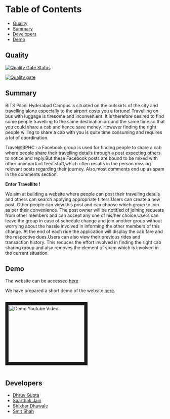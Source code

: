 
# Table of Contents
  * [Quality](#quality)
  * [Summary](#summary)
  * [Developers](#developers)
  * [Demo](#links)


## Quality
[![Quality Gate Status](https://sonarcloud.io/api/project_badges/measure?project=smit-1999_Travellite&metric=alert_status)](https://sonarcloud.io/dashboard?id=smit-1999_Travellite)

[![Quality gate](https://sonarcloud.io/api/project_badges/quality_gate?project=smit-1999_Travellite)](https://sonarcloud.io/dashboard?id=smit-1999_Travellite)

## Summary

BITS Pilani Hyderabad Campus is situated on the outskirts of the city and travelling alone especially to the airport costs you a fortune! Travelling on bus with luggage is tiresome and inconvenient. It is therefore desired to find some people travelling to the same destination around the same time so that you could share a cab and hence save money. However finding the right people willing to share a cab with you is quite time consuming and requires a lot of
coordination.

Travel@BPHC : a Facebook group is used for finding people to share a cab where people share their travelling details through a post expecting others to notice and reply.But these Facebook
posts are bound to be mixed with other unimportant feed stuff,which often results in the person missing relevant posts regarding their journey. Also,most comments end up as spam in the
comments section.

**Enter Travellite !** 

We aim at building a website where people can post their travelling details and others can search applying appropriate filters.Users can create a new post. Other people can view this post and can choose which group to join as per their convenience. The post owner will be notified of joining requests from other members and can accept any one of his/her choice.Users can leave the group in case of schedule change and join another group without worrying about the hassle
involved in informing the other members of this change. At the end of each ride the application will display the cab fare and the respective dues.Users can also view their previous rides and
transaction history. This reduces the effort involved in finding the right cab sharing group and also removes the element of spam which is involved in the current situation.

## Demo
The website can be accessed [here](https://tranquil-oasis-05127.herokuapp.com/)

We have prepared a short demo of the website [here](https://www.youtube.com/watch?v=OM8tHYEH5lM).
```
```

<a href="http://www.youtube.com/watch?feature=player_embedded&v=OM8tHYEH5lM
" target="_blank"><img src="http://img.youtube.com/vi/OM8tHYEH5lM/0.jpg" 
alt="Demo Youtube Video" width="240" height="180" border="10" /></a>
```
```

## Developers
   * [Dhruv Gupta](https://github.com/coderdhruv)
   * [Saarthak Jain](https://github.com/saarthakjain001)
   * [Shikhar Dhawale](https://github.com/shik-25)
   * [Smit Shah](https://github.com/smit-1999)
